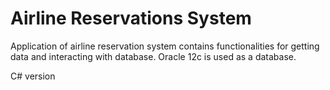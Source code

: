 # Airline Reservations System
Application of airline reservation system contains functionalities for getting data and interacting with database. Oracle 12c is used as a database.

C# version
